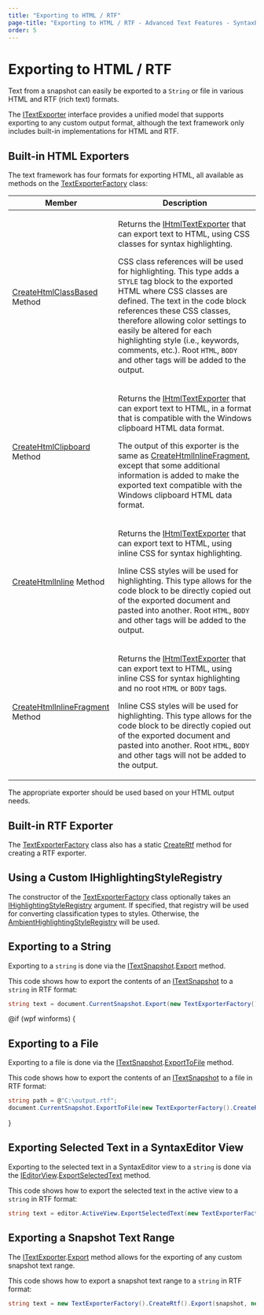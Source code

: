 ```yaml
---
title: "Exporting to HTML / RTF"
page-title: "Exporting to HTML / RTF - Advanced Text Features - SyntaxEditor Text/Parsing Framework"
order: 5
---
```

# Exporting to HTML / RTF

Text from a snapshot can easily be exported to a `String` or file in various HTML and RTF (rich text) formats.

The [ITextExporter](xref:ActiproSoftware.Text.Exporters.ITextExporter) interface provides a unified model that supports exporting to any custom output format, although the text framework only includes built-in implementations for HTML and RTF.

## Built-in HTML Exporters

The text framework has four formats for exporting HTML, all available as methods on the [TextExporterFactory](xref:ActiproSoftware.Text.Exporters.TextExporterFactory) class:

<table>
<thead>

<tr>
<th>Member</th>
<th>Description</th>
</tr>

</thead>
<tbody>

<tr>
<td>

[CreateHtmlClassBased](xref:ActiproSoftware.Text.Exporters.TextExporterFactory.CreateHtmlClassBased*) Method

</td>
<td>

Returns the [IHtmlTextExporter](xref:ActiproSoftware.Text.Exporters.IHtmlTextExporter) that can export text to HTML, using CSS classes for syntax highlighting.

CSS class references will be used for highlighting.  This type adds a `STYLE` tag block to the exported HTML where CSS classes are defined.  The text in the code block references these CSS classes, therefore allowing color settings to easily be altered for each highlighting style (i.e., keywords, comments, etc.).  Root `HTML`, `BODY` and other tags will be added to the output.

</td>
</tr>

<tr>
<td>

[CreateHtmlClipboard](xref:ActiproSoftware.Text.Exporters.TextExporterFactory.CreateHtmlClipboard*) Method

</td>
<td>

Returns the [IHtmlTextExporter](xref:ActiproSoftware.Text.Exporters.IHtmlTextExporter) that can export text to HTML, in a format that is compatible with the Windows clipboard HTML data format.

The output of this exporter is the same as [CreateHtmlInlineFragment](xref:ActiproSoftware.Text.Exporters.TextExporterFactory.CreateHtmlInlineFragment*), except that some additional information is added to make the exported text compatible with the Windows clipboard HTML data format.

</td>
</tr>

<tr>
<td>

[CreateHtmlInline](xref:ActiproSoftware.Text.Exporters.TextExporterFactory.CreateHtmlInline*) Method

</td>
<td>

Returns the [IHtmlTextExporter](xref:ActiproSoftware.Text.Exporters.IHtmlTextExporter) that can export text to HTML, using inline CSS for syntax highlighting.

Inline CSS styles will be used for highlighting.  This type allows for the code block to be directly copied out of the exported document and pasted into another.  Root `HTML`, `BODY` and other tags will be added to the output.

</td>
</tr>

<tr>
<td>

[CreateHtmlInlineFragment](xref:ActiproSoftware.Text.Exporters.TextExporterFactory.CreateHtmlInlineFragment*) Method

</td>
<td>

Returns the [IHtmlTextExporter](xref:ActiproSoftware.Text.Exporters.IHtmlTextExporter) that can export text to HTML, using inline CSS for syntax highlighting and no root `HTML` or `BODY` tags.

Inline CSS styles will be used for highlighting.  This type allows for the code block to be directly copied out of the exported document and pasted into another.  Root `HTML`, `BODY` and other tags will not be added to the output.

</td>
</tr>

</tbody>
</table>

The appropriate exporter should be used based on your HTML output needs.

## Built-in RTF Exporter

The [TextExporterFactory](xref:ActiproSoftware.Text.Exporters.TextExporterFactory) class also has a static [CreateRtf](xref:ActiproSoftware.Text.Exporters.TextExporterFactory.CreateRtf*) method for creating a RTF exporter.

## Using a Custom IHighlightingStyleRegistry

The constructor of the [TextExporterFactory](xref:ActiproSoftware.Text.Exporters.TextExporterFactory) class optionally takes an [IHighlightingStyleRegistry](xref:@ActiproUIRoot.Controls.SyntaxEditor.Highlighting.IHighlightingStyleRegistry) argument.  If specified, that registry will be used for converting classification types to styles.  Otherwise, the [AmbientHighlightingStyleRegistry](xref:@ActiproUIRoot.Controls.SyntaxEditor.Highlighting.AmbientHighlightingStyleRegistry) will be used.

## Exporting to a String

Exporting to a `string` is done via the [ITextSnapshot](xref:ActiproSoftware.Text.ITextSnapshot).[Export](xref:ActiproSoftware.Text.ITextSnapshot.Export*) method.

This code shows how to export the contents of an [ITextSnapshot](xref:ActiproSoftware.Text.ITextSnapshot) to a `string` in RTF format:

```csharp
string text = document.CurrentSnapshot.Export(new TextExporterFactory().CreateRtf());
```

@if (wpf winforms) {

## Exporting to a File

Exporting to a file is done via the [ITextSnapshot](xref:ActiproSoftware.Text.ITextSnapshot).[ExportToFile](xref:ActiproSoftware.Text.ITextSnapshot.ExportToFile*) method.

This code shows how to export the contents of an [ITextSnapshot](xref:ActiproSoftware.Text.ITextSnapshot) to a file in RTF format:

```csharp
string path = @"C:\output.rtf";
document.CurrentSnapshot.ExportToFile(new TextExporterFactory().CreateRtf(), path);
```

}

## Exporting Selected Text in a SyntaxEditor View

Exporting to the selected text in a SyntaxEditor view to a `string` is done via the [IEditorView](xref:@ActiproUIRoot.Controls.SyntaxEditor.IEditorView).[ExportSelectedText](xref:@ActiproUIRoot.Controls.SyntaxEditor.IEditorView.ExportSelectedText*) method.

This code shows how to export the selected text in the active view to a `string` in RTF format:

```csharp
string text = editor.ActiveView.ExportSelectedText(new TextExporterFactory().CreateRtf());
```

## Exporting a Snapshot Text Range

The [ITextExporter](xref:ActiproSoftware.Text.Exporters.ITextExporter).[Export](xref:ActiproSoftware.Text.Exporters.ITextExporter.Export*) method allows for the exporting of any custom snapshot text range.

This code shows how to export a snapshot text range to a `string` in RTF format:

```csharp
string text = new TextExporterFactory().CreateRtf().Export(snapshot, new TextRange[] { textRange });
```
